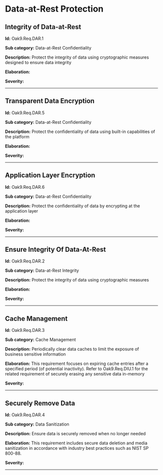 # Data-at-Rest Protection

## Integrity of Data-at-Rest

**Id:** Oak9.Req.DAR.1

**Sub category:** Data-at-Rest Confidentiality

**Description:** Protect the integrity of data using cryptographic measures designed to ensure data integrity

**Elaboration:** 

**Severity:** 

---

## Transparent Data Encryption

**Id:** Oak9.Req.DAR.5

**Sub category:** Data-at-Rest Confidentiality

**Description:** Protect the confidentiality of data using built-in capabilities of the platform

**Elaboration:** 

**Severity:** 

---

## Application Layer Encryption

**Id:** Oak9.Req.DAR.6

**Sub category:** Data-at-Rest Confidentiality

**Description:** Protect the confidentiality of data by encrypting at the application layer

**Elaboration:** 

**Severity:** 

---

## Ensure Integrity Of Data-At-Rest

**Id:** Oak9.Req.DAR.2

**Sub category:** Data-at-Rest Integrity

**Description:** Protect the integrity of data using cryptographic measures

**Elaboration:** 

**Severity:** 

---

## Cache Management

**Id:** Oak9.Req.DAR.3

**Sub category:** Cache Management

**Description:** Periodically clear data caches to limit the exposure of business sensitive information

**Elaboration:** This requirement focuses on expiring cache entries after a specified period (of potential inactivity).  Refer to Oak9.Req.DIU.1 for the related requirement of securely erasing any sensitive data in-memory

**Severity:** 

---

## Securely Remove Data

**Id:** Oak9.Req.DAR.4

**Sub category:** Data Sanitization

**Description:** Ensure data is securely removed when no longer needed

**Elaboration:** This requirement includes secure data deletion and media sanitization in accordance with industry best practices such as NIST SP 800-88.

**Severity:** 

---

